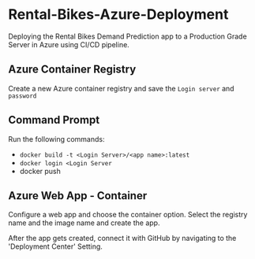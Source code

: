 # Rental-Bikes-Azure-Deployment
Deploying the Rental Bikes Demand Prediction app to a Production Grade Server in Azure using CI/CD pipeline.

## Azure Container Registry
Create a new Azure container registry and save the `Login server` and `password`

## Command Prompt
Run the following commands:
* `docker build -t <Login Server>/<app name>:latest`
* `docker login <Login Server`
* docker push <Image Name>

## Azure Web App - Container
Configure a web app and choose the container option. Select the registry name and the image name and create the app.

After the app gets created, connect it with GitHub by navigating to the 'Deployment Center' Setting.